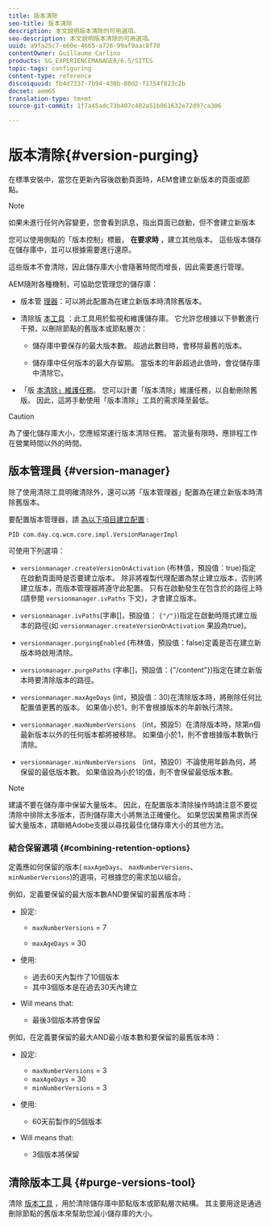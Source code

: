 ```yaml
---
title: 版本清除
seo-title: 版本清除
description: 本文說明版本清除的可用選項。
seo-description: 本文說明版本清除的可用選項。
uuid: a9fa25c7-e60e-4665-a726-99af9aac8f70
contentOwner: Guillaume Carlino
products: SG_EXPERIENCEMANAGER/6.5/SITES
topic-tags: configuring
content-type: reference
discoiquuid: fb4d7337-7b94-430b-80d2-f1754f823c2b
docset: aem65
translation-type: tm+mt
source-git-commit: 1f7a45adc73b407c402a51b061632e72d97ca306

---
```



# 版本清除{#version-purging}

在標準安裝中，當您在更新內容後啟動頁面時，AEM會建立新版本的頁面或節點。

>[!NOTE]
>
>如果未進行任何內容變更，您會看到訊息，指出頁面已啟動，但不會建立新版本

您可以使用側點的「版本控制」標籤， **在要求時** ，建立其他版本。 這些版本儲存在儲存庫中，並可以根據需要進行還原。

這些版本不會清除，因此儲存庫大小會隨著時間而增長，因此需要進行管理。

AEM隨附各種機制，可協助您管理您的儲存庫：

* 版本管 [理器](#version-manager)：可以將此配置為在建立新版本時清除舊版本。

* 清除版 [本工具](/help/sites-deploying/monitoring-and-maintaining.md#purgeversionstool) ：此工具用於監視和維護儲存庫。
它允許您根據以下參數進行干預，以刪除節點的舊版本或節點層次：

   * 儲存庫中要保存的最大版本數。
超過此數目時，會移除最舊的版本。

   * 儲存庫中任何版本的最大存留期。
當版本的年齡超過此值時，會從儲存庫中清除它。

* 「版 [本清除」維護任務](/help/sites-administering/operations-dashboard.md#automated-maintenance-tasks)。 您可以計畫「版本清除」維護任務，以自動刪除舊版。 因此，這將手動使用「版本清除」工具的需求降至最低。

>[!CAUTION]
>
>為了優化儲存庫大小，您應經常運行版本清除任務。 當流量有限時，應排程工作在營業時間以外的時間。

## 版本管理員 {#version-manager}

除了使用清除工具明確清除外，還可以將「版本管理器」配置為在建立新版本時清除舊版本。

要配置版本管理器，請 [為以下項目建立配置](/help/sites-deploying/configuring-osgi.md) :

`PID com.day.cq.wcm.core.impl.VersionManagerImpl`

可使用下列選項：

* `versionmanager.createVersionOnActivation` (布林值，預設值：true)指定在啟動頁面時是否要建立版本。
除非將複製代理配置為禁止建立版本，否則將建立版本，而版本管理器將遵守此配置。
只有在啟動發生在包含於的路徑上時(請參閱 `versionmanager.ivPaths` 下文)，才會建立版本。

* `versionmanager.ivPaths`(字串[]，預設值： `{"/"}`)指定在啟動時隱式建立版本的路徑(如 `versionmanager.createVersionOnActivation` 果設為true)。

* `versionmanager.purgingEnabled` (布林值，預設值：false)定義是否在建立新版本時啟用清除。

* `versionmanager.purgePaths` (字串[]，預設值：{&quot;/content&quot;})指定在建立新版本時要清除版本的路徑。

* `versionmanager.maxAgeDays` (int，預設值：30)在清除版本時，將刪除任何比配置值更舊的版本。 如果值小於1，則不會根據版本的年齡執行清除。

* `versionmanager.maxNumberVersions` （int，預設5）在清除版本時，除第n個最新版本以外的任何版本都將被移除。 如果值小於1，則不會根據版本數執行清除。

* `versionmanager.minNumberVersions` （int，預設0）不論使用年齡為何，將保留的最低版本數。 如果值設為小於1的值，則不會保留最低版本數。

>[!NOTE]
>
>建議不要在儲存庫中保留大量版本。 因此，在配置版本清除操作時請注意不要從清除中排除太多版本，否則儲存庫大小將無法正確優化。 如果您因業務需求而保留大量版本，請聯絡Adobe支援以尋找最佳化儲存庫大小的其他方法。

### 結合保留選項 {#combining-retention-options}

定義應如何保留的版本( `maxAgeDays`、 `maxNumberVersions`、 `minNumberVersions`)的選項，可根據您的需求加以組合。

例如，定義要保留的最大版本數AND要保留的最舊版本時：

* 設定:

   * `maxNumberVersions` = 7

   * `maxAgeDays` = 30

* 使用:

   * 過去60天內製作了10個版本
   * 其中3個版本是在過去30天內建立

* Will means that:

   * 最後3個版本將會保留

例如，在定義要保留的最大AND最小版本數和要保留的最舊版本時：

* 設定:

   * `maxNumberVersions` = 3
   * `maxAgeDays` = 30
   * `minNumberVersions` = 3

* 使用:

   * 60天前製作的5個版本

* Will means that:

   * 3個版本將保留

## 清除版本工具 {#purge-versions-tool}

清除 [版本工具](/help/sites-deploying/monitoring-and-maintaining.md#purgeversionstool) ，用於清除儲存庫中節點版本或節點層次結構。 其主要用途是通過刪除節點的舊版本來幫助您減小儲存庫的大小。
